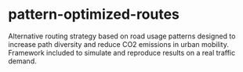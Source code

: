 # pattern-optimized-routes
Alternative routing strategy based on road usage patterns designed to increase path diversity and reduce CO2 emissions in urban mobility. Framework included to simulate and reproduce results on a real traffic demand.
